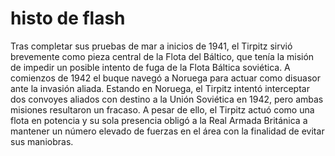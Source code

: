 # histo de flash

Tras completar sus pruebas de mar a inicios de 1941, el Tirpitz sirvió brevemente como pieza central de la Flota del Báltico, que tenía la misión de impedir un posible intento de fuga de la Flota Báltica soviética. A comienzos de 1942 el buque navegó a Noruega para actuar como disuasor ante la invasión aliada. Estando en Noruega, el Tirpitz intentó interceptar dos convoyes aliados con destino a la Unión Soviética en 1942, pero ambas misiones resultaron un fracaso. A pesar de ello, el Tirpitz actuó como una flota en potencia y su sola presencia obligó a la Real Armada Británica a mantener un número elevado de fuerzas en el área con la finalidad de evitar sus maniobras.


